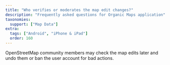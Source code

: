 ```yaml
---
title: "Who verifies or moderates the map edit changes?"
description: "Frequently asked questions for Organic Maps application"
taxonomies:
  support: ["Map Data"]
extra:
  tags: ["Android", "iPhone & iPad"]
  order: 160
---
```


OpenStreetMap community members may check the map edits later and undo them or ban the user account for bad actions.
